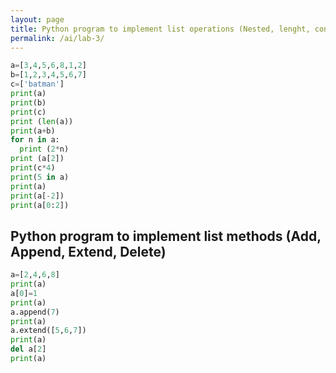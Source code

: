 ```yaml
---
layout: page
title: Python program to implement list operations (Nested, lenght, concat)
permalink: /ai/lab-3/
---
```

```python
a=[3,4,5,6,8,1,2]
b=[1,2,3,4,5,6,7]
c=['batman']
print(a)
print(b)
print(c)
print (len(a))
print(a+b)
for n in a:
  print (2*n)
print (a[2])
print(c*4)
print(5 in a)
print(a)
print(a[-2])
print(a[0:2])
```
## Python program to implement list methods (Add, Append, Extend, Delete)
```python
a=[2,4,6,8]
print(a)
a[0]=1
print(a)
a.append(7)
print(a)
a.extend([5,6,7])
print(a)
del a[2]
print(a)
```
